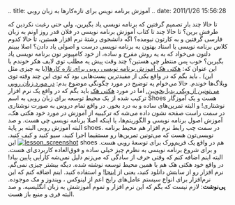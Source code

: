 .. title: آموزش برنامه نویس برای تازه‌کار‌ها به زبان روبی .. date:
2011/1/26 15:56:28

تا حالا چند بار تصمیم گرفتین که برنامه نویسی یاد بگیرین‌، ولی حتی رغبت
نکردین که طرفش برین‌؟ تا حالا چند تا کتاب آموزش برنامه نویسی در فلان قدر
روز اونم به زبان فارسی گرفتین و به کارتون نیومده‌؟ اگه دانشجوی رشتهٔ نرم
افزار هستین‌، تا حالا کدوم کلاس برنامه نویسی یا استاد بهتون یه برنامه
نویسی درست و اصولی یاد دادن‌؟ اصلا ببینم دلتون می‌خواد که به یه روش مفرح
و ساده‌، از خود کامپیو‌تر تون برنامه نویسی یاد بگیرین‌؟ خوب پس منتظر چی
هستین‌؟ چند وقت پیش یه مطلب توی لایف هکر خوندم با این عنوان که‌: [هکتی
هک آموزش برنامه نویسی روبی برای تازه
کار‌ها‌](http://lifehacker.com/5719091/hackety-hack-teaches-ruby-programming-to-aspiring-beginners-for-free "Hackety Hack Teaches Ruby Programming to Aspiring Beginners for Free")(‌یا
یه چیزی مثل این) ‌. باید بگم که در واقع یکی از مفید‌ترین پست‌هایی بود که
توی این چند وقته توی وبلاگ‌ها خوندم‌. حالا می‌خوام یه توضیح در مورد
چگونگی موضوع بدم‌: [در مورد زبان روبی می‌تونین از ویکی پدیا
بخونین‌.](http://fa.wikipedia.org/wiki/Ruby "روبی در ویکی پدیا") اما در
مورد [هکتی
هک](http://hackety-hack.com/ "Want to learn programming? Check out...")
باید بگم که در واقع یک نرم افزار ترکیب شده از یک محیط توسعه برای زبان
روبی به اسم Shoes هست و یک آموزگار نوشتاری‌! و البته تمرین‌های ساده و به
درد بخور‌. در واقع تمام دروس به صورت نوشتاری در سمت راست صفحه نشون داده
می‌شه که ترکیبیه از آموزش در مورد خود هکتی هک‌، آموزش اصول برنامه نویسی‌
و الگوریتم‌ها‌، یا اینکه اصلا برنامه نویسی چی هست‌. و صد البته آموزش
روبی البته بر پایهٔ shoes. در سمت چب رابط نرم افزار هم محیط برنامه
نویسی‌تون هست که می‌تونین تمرین‌ها رو مستقیما اجرا کنید‌، سیو کنید و کیف
کنید‌.
[![](http://shahinism.files.wordpress.com/2011/01/lesson_screenshot.png?w=300 "lesson_screenshot")](http://shahinism.files.wordpress.com/2011/01/lesson_screenshot.png)
این shoes هم در واقع یک فریم‌ورک برای توسعهٔ روبی هست‌. و برای شروع
برنامه نویسی به نظرم چیز خیلی ساده و فوق‌العاده کاربردی‌ای هست‌. البته
اینم اضافه کنم که وقتی حرف از سادگی که می‌زنم دلیل نمی‌شه کارایی پایین
بیاد‌! در واقع خود هکتی هک هم با همین محیط توسعه نوشته شده‌. دیگه بیشتر
چیزی نمی‌گم‌. نرم افزار رو از سابتش دانلود کنید‌، یعنی از
[اینجا‌](http://hackety-hack.com/download "دانلود هکتی هک برای انواع سیستم عامل")!
و استفاده کنید‌. اینم اضاقه کنم که این نرم‌افزار برای انواع سیستم
عامل‌های رایج اعم از لینوکس ‌، ویندوز و مک موجوده‌. **پی‌نوشت‌**: لازم
نیست که بگم که این نرم افزار و تموم آموزشش به زبان انگلیسیه‌. و صد البته
فری و منبع باز هست‌.
